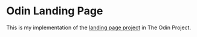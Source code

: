 # Odin Landing Page

This is my implementation of the [landing page project](https://www.theodinproject.com/lessons/foundations-landing-page) in The Odin Project.